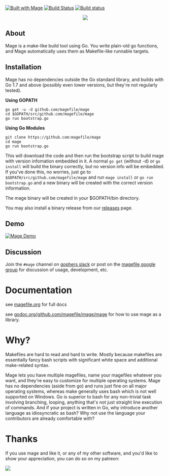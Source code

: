 [![Built with Mage](https://magefile.org/badge.svg)](https://magefile.org)
[![Build Status](https://travis-ci.org/magefile/mage.svg?branch=master)](https://travis-ci.org/magefile/mage) [![Build status](https://ci.appveyor.com/api/projects/status/n6h146y79xgxkidl/branch/master?svg=true)](https://ci.appveyor.com/project/natefinch/mage/branch/master)

<p align="center"><img src="https://user-images.githubusercontent.com/3185864/32058716-5ee9b512-ba38-11e7-978a-287eb2a62743.png"/></p>

## About 

Mage is a make-like build tool using Go.  You write plain-old go functions,
and Mage automatically uses them as Makefile-like runnable targets.

## Installation

Mage has no dependencies outside the Go standard library, and builds with Go 1.7
and above (possibly even lower versions, but they're not regularly tested). 

**Using GOPATH**

```
go get -u -d github.com/magefile/mage
cd $GOPATH/src/github.com/magefile/mage
go run bootstrap.go
```

**Using Go Modules**

```
git clone https://github.com:magefile/mage
cd mage
go run bootstrap.go
```

This will download the code and then run the bootstrap script to build mage with
version infomation embedded in it.  A normal `go get` (without -d) or `go
install` will build the binary correctly, but no version info will be embedded.
If you've done this, no worries, just go to `$GOPATH/src/github.com/magefile/mage`
and run `mage install` or `go run bootstrap.go` and a new binary will be created
with the correct version information.

The mage binary will be created in your $GOPATH/bin directory.

You may also install a binary release from our
[releases](https://github.com/magefile/mage/releases) page. 

## Demo

[![Mage Demo](https://img.youtube.com/vi/GOqbD0lF-iA/maxresdefault.jpg)](https://www.youtube.com/watch?v=GOqbD0lF-iA)

## Discussion

Join the `#mage` channel on [gophers slack](https://gophers.slack.com/messages/general/) 
or post on the [magefile google group](https://groups.google.com/forum/#!forum/magefile) 
for discussion of usage, development, etc.

# Documentation

see [magefile.org](https://magefile.org) for full docs

see [godoc.org/github.com/magefile/mage/mage](https://godoc.org/github.com/magefile/mage/mage) for how to use mage as a library.

# Why?

Makefiles are hard to read and hard to write.  Mostly because makefiles are
essentially fancy bash scripts with significant white space and additional
make-related syntax.

Mage lets you have multiple magefiles, name your magefiles whatever you want,
and they're easy to customize for multiple operating systems.  Mage has no
dependencies (aside from go) and runs just fine on all major operating systems,
whereas make generally uses bash which is not well supported on Windows. Go is
superior to bash for any non-trivial task involving branching, looping, anything
that's not just straight line execution of commands.  And if your project is
written in Go, why introduce another language as idiosyncratic as bash?  Why not
use the language your contributors are already comfortable with?

# Thanks

If you use mage and like it, or any of my other software, and you'd like to show your appreciation, you can do so on my patreon:

[<img src=https://user-images.githubusercontent.com/3185864/49846051-64eddf80-fd97-11e8-9f59-d09f5652d214.png>](https://www.patreon.com/join/natefinch?)

